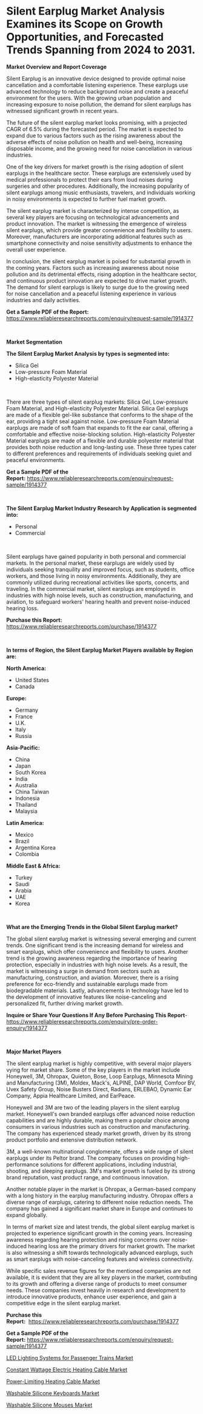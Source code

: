 <p><h1>Silent Earplug Market Analysis Examines its Scope on Growth Opportunities, and Forecasted Trends Spanning from 2024 to 2031.</h1></p><p><strong>Market Overview and Report Coverage</strong></p>
<p><p>Silent Earplug is an innovative device designed to provide optimal noise cancellation and a comfortable listening experience. These earplugs use advanced technology to reduce background noise and create a peaceful environment for the users. With the growing urban population and increasing exposure to noise pollution, the demand for silent earplugs has witnessed significant growth in recent years.</p><p>The future of the silent earplug market looks promising, with a projected CAGR of 6.5% during the forecasted period. The market is expected to expand due to various factors such as the rising awareness about the adverse effects of noise pollution on health and well-being, increasing disposable income, and the growing need for noise cancellation in various industries.</p><p>One of the key drivers for market growth is the rising adoption of silent earplugs in the healthcare sector. These earplugs are extensively used by medical professionals to protect their ears from loud noises during surgeries and other procedures. Additionally, the increasing popularity of silent earplugs among music enthusiasts, travelers, and individuals working in noisy environments is expected to further fuel market growth.</p><p>The silent earplug market is characterized by intense competition, as several key players are focusing on technological advancements and product innovation. The market is witnessing the emergence of wireless silent earplugs, which provide greater convenience and flexibility to users. Moreover, manufacturers are incorporating additional features such as smartphone connectivity and noise sensitivity adjustments to enhance the overall user experience.</p><p>In conclusion, the silent earplug market is poised for substantial growth in the coming years. Factors such as increasing awareness about noise pollution and its detrimental effects, rising adoption in the healthcare sector, and continuous product innovation are expected to drive market growth. The demand for silent earplugs is likely to surge due to the growing need for noise cancellation and a peaceful listening experience in various industries and daily activities.</p></p>
<p><strong>Get a Sample PDF of the Report:</strong> <a href="https://www.reliableresearchreports.com/enquiry/request-sample/1914377">https://www.reliableresearchreports.com/enquiry/request-sample/1914377</a></p>
<p>&nbsp;</p>
<p><strong>Market Segmentation</strong></p>
<p><strong>The Silent Earplug Market Analysis by types is segmented into:</strong></p>
<p><ul><li>Silica Gel</li><li>Low-pressure Foam Material</li><li>High-elasticity Polyester Material</li></ul></p>
<p>&nbsp;</p>
<p><p>There are three types of silent earplug markets: Silica Gel, Low-pressure Foam Material, and High-elasticity Polyester Material. Silica Gel earplugs are made of a flexible gel-like substance that conforms to the shape of the ear, providing a tight seal against noise. Low-pressure Foam Material earplugs are made of soft foam that expands to fit the ear canal, offering a comfortable and effective noise-blocking solution. High-elasticity Polyester Material earplugs are made of a flexible and durable polyester material that provides both noise reduction and long-lasting use. These three types cater to different preferences and requirements of individuals seeking quiet and peaceful environments.</p></p>
<p><strong>Get a Sample PDF of the Report:</strong>&nbsp;<a href="https://www.reliableresearchreports.com/enquiry/request-sample/1914377">https://www.reliableresearchreports.com/enquiry/request-sample/1914377</a></p>
<p>&nbsp;</p>
<p><strong>The Silent Earplug Market Industry Research by Application is segmented into:</strong></p>
<p><ul><li>Personal</li><li>Commercial</li></ul></p>
<p>&nbsp;</p>
<p><p>Silent earplugs have gained popularity in both personal and commercial markets. In the personal market, these earplugs are widely used by individuals seeking tranquility and improved focus, such as students, office workers, and those living in noisy environments. Additionally, they are commonly utilized during recreational activities like sports, concerts, and traveling. In the commercial market, silent earplugs are employed in industries with high noise levels, such as construction, manufacturing, and aviation, to safeguard workers' hearing health and prevent noise-induced hearing loss.</p></p>
<p><strong>Purchase this Report:</strong>&nbsp; <a href="https://www.reliableresearchreports.com/purchase/1914377">https://www.reliableresearchreports.com/purchase/1914377</a></p>
<p>&nbsp;</p>
<p><strong>In terms of Region, the Silent Earplug Market Players available by Region are:</strong></p>
<p>
    <p> <strong> North America: </strong>
        <ul>
            <li>United States</li>
            <li>Canada</li>
        </ul>
        </p> 
    <p> <strong> Europe: </strong>
        <ul>
            <li>Germany</li>
            <li>France</li>
            <li>U.K.</li>
            <li>Italy</li>
            <li>Russia</li>
        </ul>
        </p> 
    <p> <strong> Asia-Pacific: </strong>
        <ul>
            <li>China</li>
            <li>Japan</li>
            <li>South Korea</li>
            <li>India</li>
            <li>Australia</li>
            <li>China Taiwan</li>
            <li>Indonesia</li>
            <li>Thailand</li>
            <li>Malaysia</li>
        </ul>
        </p> 
    <p> <strong> Latin America: </strong>
        <ul>
            <li>Mexico</li>
            <li>Brazil</li>
            <li>Argentina Korea</li>
            <li>Colombia</li>
        </ul>
        </p> 
    <p> <strong> Middle East & Africa: </strong>
        <ul>
            <li>Turkey</li>
            <li>Saudi</li>
            <li>Arabia</li>
            <li>UAE</li>
            <li>Korea</li>
        </ul>
    </p>
    </p>
<p>&nbsp;</p>
<p><strong>What are the Emerging Trends in the Global Silent Earplug market?</strong></p>
<p><p>The global silent earplug market is witnessing several emerging and current trends. One significant trend is the increasing demand for wireless and smart earplugs, which offer convenience and flexibility to users. Another trend is the growing awareness regarding the importance of hearing protection, especially in industries with high noise levels. As a result, the market is witnessing a surge in demand from sectors such as manufacturing, construction, and aviation. Moreover, there is a rising preference for eco-friendly and sustainable earplugs made from biodegradable materials. Lastly, advancements in technology have led to the development of innovative features like noise-canceling and personalized fit, further driving market growth.</p></p>
<p><strong>Inquire or Share Your Questions If Any Before Purchasing This Report</strong>- <a href="https://www.reliableresearchreports.com/enquiry/pre-order-enquiry/1914377">https://www.reliableresearchreports.com/enquiry/pre-order-enquiry/1914377</a></p>
<p>&nbsp;</p>
<p><strong>Major Market Players</strong></p>
<p><p>The silent earplug market is highly competitive, with several major players vying for market share. Some of the key players in the market include Honeywell, 3M, Ohropax, Quieton, Bose, Loop Earplugs, Minnesota Mining and Manufacturing (3M), Moldex, Mack's, ALPINE, DAP World, Comfoor BV, Uvex Safety Group, Noise Busters Direct, Radians, ERLEBAO, Dynamic Ear Company, Appia Healthcare Limited, and EarPeace.</p><p>Honeywell and 3M are two of the leading players in the silent earplug market. Honeywell's own branded earplugs offer advanced noise reduction capabilities and are highly durable, making them a popular choice among consumers in various industries such as construction and manufacturing. The company has experienced steady market growth, driven by its strong product portfolio and extensive distribution network.</p><p>3M, a well-known multinational conglomerate, offers a wide range of silent earplugs under its Peltor brand. The company focuses on providing high-performance solutions for different applications, including industrial, shooting, and sleeping earplugs. 3M's market growth is fueled by its strong brand reputation, vast product range, and continuous innovation.</p><p>Another notable player in the market is Ohropax, a German-based company with a long history in the earplug manufacturing industry. Ohropax offers a diverse range of earplugs, catering to different noise reduction needs. The company has gained a significant market share in Europe and continues to expand globally.</p><p>In terms of market size and latest trends, the global silent earplug market is projected to experience significant growth in the coming years. Increasing awareness regarding hearing protection and rising concerns over noise-induced hearing loss are the primary drivers for market growth. The market is also witnessing a shift towards technologically advanced earplugs, such as smart earplugs with noise-canceling features and wireless connectivity.</p><p>While specific sales revenue figures for the mentioned companies are not available, it is evident that they are all key players in the market, contributing to its growth and offering a diverse range of products to meet consumer needs. These companies invest heavily in research and development to introduce innovative products, enhance user experience, and gain a competitive edge in the silent earplug market.</p></p>
<p><strong>Purchase this Report:</strong>&nbsp;&nbsp;<a href="https://www.reliableresearchreports.com/purchase/1914377">https://www.reliableresearchreports.com/purchase/1914377</a></p>
<p></p>
<p><strong>Get a Sample PDF of the Report:</strong>&nbsp;<a href="https://www.reliableresearchreports.com/enquiry/request-sample/1914377">https://www.reliableresearchreports.com/enquiry/request-sample/1914377</a></p>
<p><p><a href="https://github.com/rahu1503/Market-Research-Report-List-2/blob/main/led-lighting-systems-for-passenger-trains-market.md">LED Lighting Systems for Passenger Trains Market</a></p><p><a href="https://github.com/ambrozg/Market-Research-Report-List-2/blob/main/constant-wattage-electric-heating-cable-market.md">Constant Wattage Electric Heating Cable Market</a></p><p><a href="https://github.com/gshchiplitsov/Market-Research-Report-List-2/blob/main/power-limiting-heating-cable-market.md">Power-Limiting Heating Cable Market</a></p><p><a href="https://github.com/rahu1501/Market-Research-Report-List-2/blob/main/washable-silicone-keyboards-market.md">Washable Silicone Keyboards Market</a></p><p><a href="https://github.com/rahu1502/Market-Research-Report-List-2/blob/main/washable-silicone-mouses-market.md">Washable Silicone Mouses Market</a></p></p>